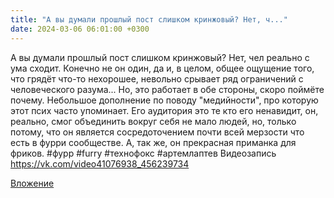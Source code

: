 ```yaml
---
title: "А вы думали прошлый пост слишком кринжовый? Нет, ч..."
date: 2024-03-06 06:01:00 +0300
---
```


А вы думали прошлый пост слишком кринжовый? Нет, чел реально с ума сходит.
Конечно не он один, да и, в целом, общее ощущение того, что грядёт что-то нехорошее, невольно срывает ряд ограничений с человеческого разума... Но, это работает в обе стороны, скоро поймёте почему.
Небольшое дополнение по поводу "медийности", про которую этот псих часто упоминает. Его аудитория это те кто его ненавидит, он, реально, смог объединить вокруг себя не мало людей, но, только потому, что он является сосредоточением почти всей мерзости что есть в фурри сообществе. А, так же, он прекрасная приманка для фриков.
#фурр #furry #технофокс #артемлаптев
Видеозапись
https://vk.com/video41076938_456239734

[Вложение](https://vk.com/video41076938_456239734)
